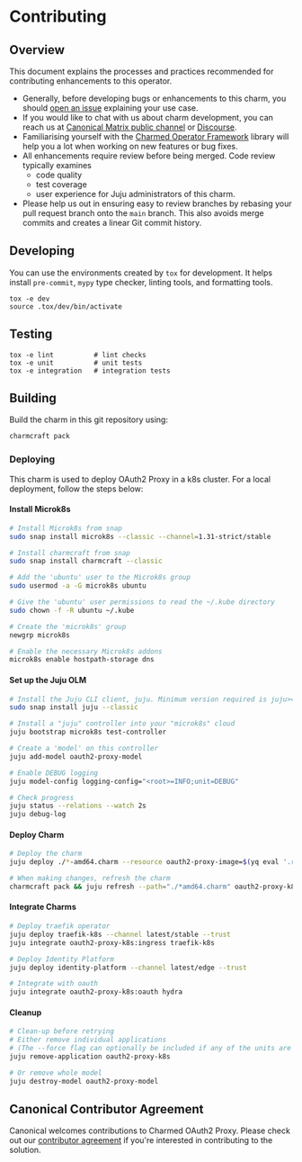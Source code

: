 # Contributing

## Overview

This document explains the processes and practices recommended for contributing
enhancements to this operator.

- Generally, before developing bugs or enhancements to this charm, you
  should [open an issue](https://github.com/canonical/oauth2-proxy-k8s-operator/issues)
  explaining your use case.
- If you would like to chat with us about charm development, you can reach us
  at [Canonical Matrix public channel](https://matrix.to/#/#charmhub-charmdev:ubuntu.com)
  or [Discourse](https://discourse.charmhub.io/).
- Familiarising yourself with the [Charmed Operator Framework](https://juju.is/docs/sdk) library
  will help you a lot when working on new features or bug fixes.
- All enhancements require review before being merged. Code review typically
  examines
  - code quality
  - test coverage
  - user experience for Juju administrators of this charm.
- Please help us out in ensuring easy to review branches by rebasing your pull
  request branch onto the `main` branch. This also avoids merge commits and
  creates a linear Git commit history.

## Developing

You can use the environments created by `tox` for development. It helps
install `pre-commit`, `mypy` type checker, linting tools, and formatting tools.

```shell
tox -e dev
source .tox/dev/bin/activate
```

## Testing

```shell
tox -e lint          # lint checks
tox -e unit          # unit tests
tox -e integration   # integration tests
```

## Building

Build the charm in this git repository using:

```bash
charmcraft pack
```

### Deploying

This charm is used to deploy OAuth2 Proxy in a k8s cluster. For a local
deployment, follow the steps below:

#### Install Microk8s

```bash
# Install Microk8s from snap
sudo snap install microk8s --classic --channel=1.31-strict/stable

# Install charmcraft from snap
sudo snap install charmcraft --classic

# Add the 'ubuntu' user to the Microk8s group
sudo usermod -a -G microk8s ubuntu

# Give the 'ubuntu' user permissions to read the ~/.kube directory
sudo chown -f -R ubuntu ~/.kube

# Create the 'microk8s' group
newgrp microk8s

# Enable the necessary Microk8s addons
microk8s enable hostpath-storage dns
```

#### Set up the Juju OLM

```bash
# Install the Juju CLI client, juju. Minimum version required is juju>=3.1.
sudo snap install juju --classic

# Install a "juju" controller into your "microk8s" cloud
juju bootstrap microk8s test-controller

# Create a 'model' on this controller
juju add-model oauth2-proxy-model

# Enable DEBUG logging
juju model-config logging-config="<root>=INFO;unit=DEBUG"

# Check progress
juju status --relations --watch 2s
juju debug-log
```

#### Deploy Charm

```bash
# Deploy the charm
juju deploy ./*-amd64.charm --resource oauth2-proxy-image=$(yq eval '.resources.oauth2-proxy-image.upstream-source' charmcraft.yaml) --trust

# When making changes, refresh the charm
charmcraft pack && juju refresh --path="./*amd64.charm" oauth2-proxy-k8s --force-units oauth2-proxy-image=$(yq eval '.resources.oauth2-proxy-image.upstream-source' charmcraft.yaml) --trust
```

#### Integrate Charms

```bash
# Deploy traefik operator
juju deploy traefik-k8s --channel latest/stable --trust
juju integrate oauth2-proxy-k8s:ingress traefik-k8s

# Deploy Identity Platform
juju deploy identity-platform --channel latest/edge --trust

# Integrate with oauth
juju integrate oauth2-proxy-k8s:oauth hydra
```

#### Cleanup

```bash
# Clean-up before retrying
# Either remove individual applications
# (The --force flag can optionally be included if any of the units are in error state)
juju remove-application oauth2-proxy-k8s

# Or remove whole model
juju destroy-model oauth2-proxy-model
```

## Canonical Contributor Agreement

Canonical welcomes contributions to Charmed OAuth2 Proxy. Please check out
our [contributor agreement](https://ubuntu.com/legal/contributors) if you're
interested in contributing to the solution.
